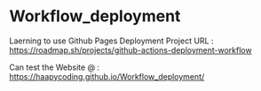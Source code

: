 # Workflow_deployment

Laerning to use Github Pages Deployment
Project URL : https://roadmap.sh/projects/github-actions-deployment-workflow

Can test the Website @ : https://haapycoding.github.io/Workflow_deployment/

